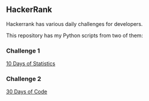 ## HackerRank

Hackerrank has various daily challenges for developers. 

This repository has my Python scripts from two of them:

### Challenge 1

[10 Days of Statistics](https://www.hackerrank.com/domains/tutorials/10-days-of-statistics)

### Challenge 2

[30 Days of Code](https://www.hackerrank.com/domains/tutorials/30-days-of-code)
